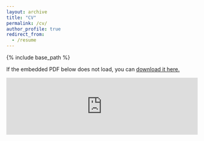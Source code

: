 ```yaml
---
layout: archive
title: "CV"
permalink: /cv/
author_profile: true
redirect_from:
  - /resume
---
```


{% include base_path %}


If the embedded PDF below does not load, you can <u><a href="https://tungchuw.github.io/academicpages/files/tung-cv.pdf">download it here.</a></u> 

 
 <embed src="https://tungchuw.github.io/academicpages/files/tung-cv.pdf" type="application/pdf" width="100%" />
